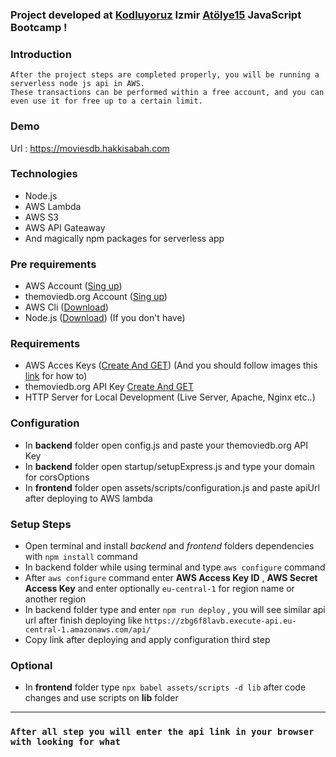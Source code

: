 ### Project developed at <a href="https://github.com/Kodluyoruz">Kodluyoruz</a> Izmir <a href="https://github.com/atolye15">Atölye15</a> JavaScript Bootcamp !
 
### Introduction

```
After the project steps are completed properly, you will be running a serverless node js api in AWS. 
These transactions can be performed within a free account, and you can even use it for free up to a certain limit.
```

### Demo

Url : https://moviesdb.hakkisabah.com

### Technologies

- Node.js
- AWS Lambda
- AWS S3
- AWS API Gateaway
- And magically npm packages for serverless app

### Pre requirements

- AWS Account (<a href="https://aws.amazon.com/resources/create-account/">Sing up</a>)
- themoviedb.org Account (<a href="https://www.themoviedb.org/signup/">Sing up</a>)  
- AWS Cli (<a href="https://docs.aws.amazon.com/cli/latest/userguide/install-cliv2.html">Download</a>)
- Node.js (<a href="https://nodejs.org/en/download/">Download</a>) (If you don't have)

### Requirements

- AWS Acces Keys (<a href="https://console.aws.amazon.com/iam/home#/security_credentials">Create And GET</a>) (And you should follow images this <a href="https://dinamikfikir.com/content/aws-access-key-nasil-olusturulur">link</a> for how to)
- themoviedb.org API Key <a href="https://www.themoviedb.org/settings/api/">Create And GET</a>
- HTTP Server for Local Development (Live Server, Apache, Nginx etc..)

### Configuration

- In **backend** folder open config.js and paste your themoviedb.org API Key
- In **backend** folder open startup/setupExpress.js and type your domain for corsOptions
- In **frontend** folder open assets/scripts/configuration.js and paste apiUrl after deploying to AWS lambda  

### Setup Steps

- Open terminal and install _backend_ and _frontend_ folders dependencies with ``npm install`` command
- In backend folder while using terminal and type ``aws configure`` command
- After ``aws configure`` command enter **AWS Access Key ID** , **AWS Secret Access Key** and enter optionally ``eu-central-1`` for region name or another region
- In backend folder type and enter ``npm run deploy`` , you will see similar api url after finish deploying like ``https://zbg6f8lavb.execute-api.eu-central-1.amazonaws.com/api/``
- Copy link after deploying and apply configuration third step

### Optional

- In **frontend** folder type ``npx babel assets/scripts -d lib`` after code changes and use scripts on **lib** folder

---
### `After all step you will enter the api link in your browser with looking for what`